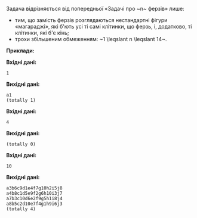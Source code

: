 ﻿Задача відрізняється від попередньої «Задачі про ~n~ ферзів» лише:

- тим, що замість ферзів розглядаються нестандартні фігури «магараджі», які б'ють усі ті самі клітинки, що ферзь, і, додатково, ті клітинки, які б'є кінь;
- трохи збільшеним обмеженням: ~1 \leqslant n \leqslant 14~.

**Приклади:**

**Вхідні дані:**
```
1
```

**Вихідні дані:**
```
a1
(totally 1)
```

**Вхідні дані:**
```
4
```

**Вихідні дані:**
```
(totally 0)
```

**Вхідні дані:**
```
10
```

**Вихідні дані:**
```
a3b6c9d1e4f7g10h2i5j8
a4b8c1d5e9f2g6h10i3j7
a7b3c10d6e2f9g5h1i8j4
a8b5c2d10e7f4g1h9i6j3
(totally 4)
```